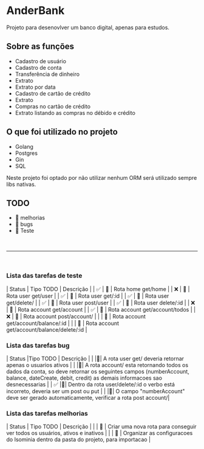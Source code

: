 # AnderBank

Projeto para desenovlver um banco digital, apenas para estudos. 

## Sobre as funções

- Cadastro de usuário
- Cadastro de conta 
- Transferência de dinheiro
- Extrato 
- Extrato por data 
- Cadastro de cartão de crédito
- Extrato 
- Compras no cartão de crédito
- Extrato listando as compras no débido e crédito

## O que foi utilizado no projeto

- Golang 
- Postgres 
- Gin
- SQL 

Neste projeto foi optado por não utilizar nenhum ORM será utilizado sempre libs nativas. 

## TODO
<ul>
<li>🚧 melhorias</li>
<li>🚫 bugs</li>
<li>🧪 Teste </li>
</ul>
<br>
<hr>
<br>

### Lista das tarefas de teste
| Status | Tipo TODO | Descrição | 
| ✅ | 🧪 | Rota home get/home |
| ❌ | 🧪 | Rota user get/user |
| ✅ | 🧪 | Rota user get/:id | 
| ✅ | 🧪 | Rota user get/delete/ |
| ✅ | 🧪 | Rota user post/user |
| ✅ | 🧪 | Rota user delete/:id |
| ❌ | 🧪 | Rota account get/account |
| ✅ | 🧪 | Rota account get/account/todos |
| ❌ | 🧪 | Rota account post/account/ |
| | 🧪 | Rota account get/account/balance/:id |
| | 🧪 | Rota account get/account/balance/delete/:id |



### Lista das tarefas bug
| Status |Tipo TODO | Descrição | 
|  |🚫| A rota user get/ deveria retornar apenas o usuarios ativos |
|  |🚫| A rota account/ esta retornando todos os dados da conta, so deve retornar os seguintes campos (numberAccount, balance, dateCreate, debit, credit) as demais informacoes sao desnecessarias |
| ✅ |🚫| Dentro da rota user/delete/:id o verbo está incorreto, deveria ser um post ou put |
|  |🚫| O campo "numberAccount" deve ser gerado automaticamente, verificar a rota post account/|


### Lista das tarefas melhorias
| Status | Tipo TODO | Descrição | 
| | 🚧 | Criar uma nova rota para conseguir ver todos os usuários, ativos e inativos |
| | 🚧 | Organizar as configuracoes do Isominia dentro da pasta do projeto, para importacao |